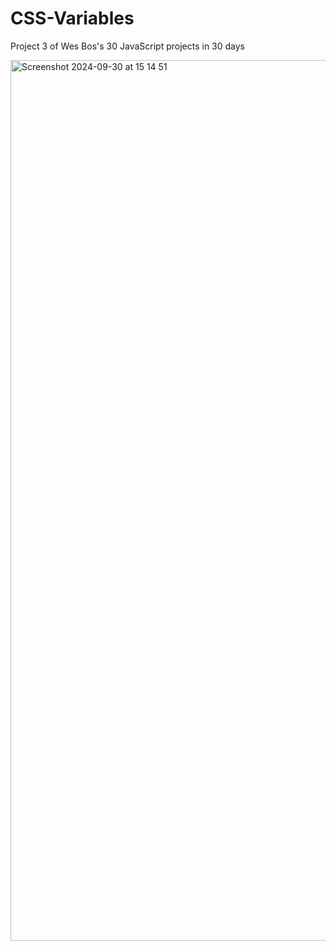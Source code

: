 # CSS-Variables

Project 3 of Wes Bos's 30 JavaScript projects in 30 days

<img width="1409" alt="Screenshot 2024-09-30 at 15 14 51" src="https://github.com/user-attachments/assets/ab9c8aea-2e4c-469f-a73a-915892487922">
